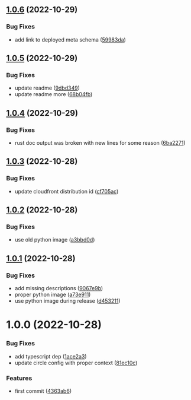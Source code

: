 ## [1.0.6](https://github.com/json-rpc-specification/meta-schema/compare/1.0.5...1.0.6) (2022-10-29)


### Bug Fixes

* add link to deployed meta schema ([59983da](https://github.com/json-rpc-specification/meta-schema/commit/59983dac7fc76053665dff32f6dc31cc42268b4f))

## [1.0.5](https://github.com/json-rpc-specification/meta-schema/compare/1.0.4...1.0.5) (2022-10-29)


### Bug Fixes

* update readme ([9dbd349](https://github.com/json-rpc-specification/meta-schema/commit/9dbd349557db8a515cd74a6104b07b44ad947c49))
* update readme more ([68b04fb](https://github.com/json-rpc-specification/meta-schema/commit/68b04fb4cb2c307346d76ab00a08e2de0004c768))

## [1.0.4](https://github.com/json-rpc-specification/meta-schema/compare/1.0.3...1.0.4) (2022-10-29)


### Bug Fixes

* rust doc output was broken with new lines for some reason ([6ba2271](https://github.com/json-rpc-specification/meta-schema/commit/6ba22718e9531c1b882b2f2ee0b92481dbc5449e))

## [1.0.3](https://github.com/json-rpc-specification/meta-schema/compare/1.0.2...1.0.3) (2022-10-28)


### Bug Fixes

* update cloudfront distribution id ([cf705ac](https://github.com/json-rpc-specification/meta-schema/commit/cf705acd58965558b5b2577f100943675c115f8e))

## [1.0.2](https://github.com/json-rpc-specification/meta-schema/compare/1.0.1...1.0.2) (2022-10-28)


### Bug Fixes

* use old python image ([a3bbd0d](https://github.com/json-rpc-specification/meta-schema/commit/a3bbd0d084e0b578b0ace00bd4d61ae3fd43e269))

## [1.0.1](https://github.com/json-rpc-specification/meta-schema/compare/1.0.0...1.0.1) (2022-10-28)


### Bug Fixes

* add missing descriptions ([9067e9b](https://github.com/json-rpc-specification/meta-schema/commit/9067e9be6163cab179e00e110e9616fa2b3836da))
* proper python image ([a73e911](https://github.com/json-rpc-specification/meta-schema/commit/a73e911c850656cb9ced87c0136d4f4b40bbc343))
* use python image during release ([d453211](https://github.com/json-rpc-specification/meta-schema/commit/d4532114a7a8b1aa17a11031085d1df869d619ef))

# 1.0.0 (2022-10-28)


### Bug Fixes

* add typescript dep ([1ace2a3](https://github.com/json-rpc-specification/meta-schema/commit/1ace2a3df340c250b5ecd2034c80eb9db4f92730))
* update circle config with proper context ([81ec10c](https://github.com/json-rpc-specification/meta-schema/commit/81ec10c000043d7d58a5e045ad991a2b363cb21c))


### Features

* first commit ([4363ab6](https://github.com/json-rpc-specification/meta-schema/commit/4363ab6bc7d8037f04e4ad4f54ad35eb6e02965a))

